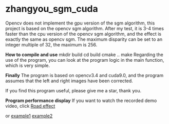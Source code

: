 # zhangyou_sgm_cuda

Opencv does not implement the gpu version of the sgm algorithm, this project is based on the opencv sgm algorithm. After my test, it is 3-4 times faster than the cpu version of the opencv sgm algorithm, and the effect is exactly the same as opencv sgm. The maximum disparity can be set to an integer multiple of 32, the maximum is 256.



**How to compile and use**
mkdir build
cd build
cmake ..
make
Regarding the use of the program, you can look at the program logic in the main function, which is very simple.


**Finally**
The program is based on opencv3.4 and cuda9.0, and the program assumes that the left and right images have been corrected.

If you find this program useful, please give me a star, thank you.


**Program performance display**
If you want to watch the recorded demo video, click
[Road effect][1]


or
[example1][2]
[example2][3]


  [1]: https://v.youku.com/v_show/id_XMzk0NjE1MDEwNA==.html?spm=a2hzp.8253869.0.0
  [2]: https://github.com/jasonlinuxzhang/sgm_cuda/blob/master/example1.jpg
  [3]: https://github.com/jasonlinuxzhang/sgm_cuda/blob/master/example2.jpg
